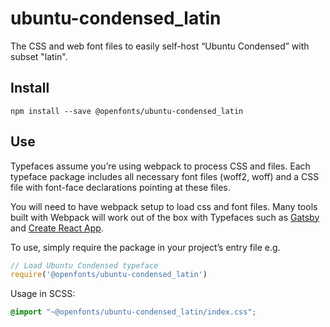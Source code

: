 
# ubuntu-condensed_latin

The CSS and web font files to easily self-host “Ubuntu Condensed” with subset "latin".

## Install

`npm install --save @openfonts/ubuntu-condensed_latin`

## Use

Typefaces assume you’re using webpack to process CSS and files. Each typeface
package includes all necessary font files (woff2, woff) and a CSS file with
font-face declarations pointing at these files.

You will need to have webpack setup to load css and font files. Many tools built
with Webpack will work out of the box with Typefaces such as [Gatsby](https://github.com/gatsbyjs/gatsby)
and [Create React App](https://github.com/facebookincubator/create-react-app).

To use, simply require the package in your project’s entry file e.g.

```javascript
// Load Ubuntu Condensed typeface
require('@openfonts/ubuntu-condensed_latin')
```

Usage in SCSS:
```scss
@import "~@openfonts/ubuntu-condensed_latin/index.css";
```

